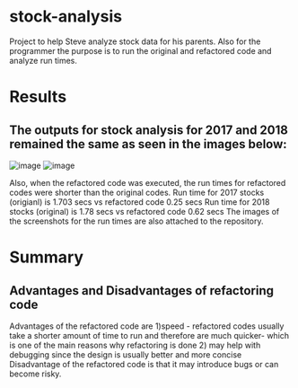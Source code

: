 # stock-analysis
Project to help Steve analyze stock data for his parents. Also for the programmer the purpose is to run the original and refactored code and analyze run times.
# Results
## The outputs for stock analysis for 2017 and 2018 remained the same as seen in the images below:

![image](https://user-images.githubusercontent.com/107962343/201533393-f2105610-f4bd-4367-907d-f4558810cd2d.png)
![image](https://user-images.githubusercontent.com/107962343/201533485-e0a5ed9d-02e9-4799-bb87-097bdc784712.png)

Also, when the refactored code was executed, the run times for refactored codes were shorter than the original codes. 
Run time for 2017 stocks (origianl) is 1.703 secs vs refactored code 0.25 secs
Run time for 2018 stocks (original) is 1.78 secs vs refactored code 0.62 secs
The images of the screenshots for the run times are also attached to the repository.

# Summary
## Advantages and Disadvantages of refactoring code
Advantages of the refactored code are 1)speed - refactored codes usually take a shorter amount of time to run and therefore are much quicker- which is one of the main reasons why refactoring is done 2) may help with debugging since the design is usually better and more concise 
Disadvantage of the refactored code is that it may introduce bugs or can become risky.


